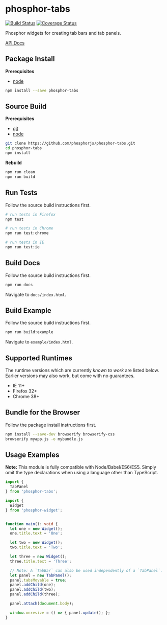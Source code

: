 phosphor-tabs
=============

[![Build Status](https://travis-ci.org/phosphorjs/phosphor-tabs.svg)](https://travis-ci.org/phosphorjs/phosphor-tabs?branch=master)
[![Coverage Status](https://coveralls.io/repos/phosphorjs/phosphor-tabs/badge.svg?branch=master&service=github)](https://coveralls.io/github/phosphorjs/phosphor-tabs?branch=master)

Phosphor widgets for creating tab bars and tab panels.

[API Docs](http://phosphorjs.github.io/phosphor-tabs/api/)


Package Install
---------------

**Prerequisites**
- [node](http://nodejs.org/)

```bash
npm install --save phosphor-tabs
```


Source Build
------------

**Prerequisites**
- [git](http://git-scm.com/)
- [node](http://nodejs.org/)

```bash
git clone https://github.com/phosphorjs/phosphor-tabs.git
cd phosphor-tabs
npm install
```

**Rebuild**
```bash
npm run clean
npm run build
```


Run Tests
---------

Follow the source build instructions first.

```bash
# run tests in Firefox
npm test

# run tests in Chrome
npm run test:chrome

# run tests in IE
npm run test:ie
```


Build Docs
----------

Follow the source build instructions first.

```bash
npm run docs
```

Navigate to `docs/index.html`.


Build Example
-------------

Follow the source build instructions first.

```bash
npm run build:example
```

Navigate to `example/index.html`.


Supported Runtimes
------------------

The runtime versions which are currently *known to work* are listed below.
Earlier versions may also work, but come with no guarantees.

- IE 11+
- Firefox 32+
- Chrome 38+


Bundle for the Browser
----------------------

Follow the package install instructions first.

```bash
npm install --save-dev browserify browserify-css
browserify myapp.js -o mybundle.js
```


Usage Examples
--------------

**Note:** This module is fully compatible with Node/Babel/ES6/ES5. Simply
omit the type declarations when using a language other than TypeScript.

```typescript
import {
  TabPanel
} from 'phosphor-tabs';

import {
  Widget
} from 'phosphor-widget';


function main(): void {
  let one = new Widget();
  one.title.text = 'One';

  let two = new Widget();
  two.title.text = 'Two';

  let three = new Widget();
  three.title.text = 'Three';

  // Note: A `TabBar` can also be used independently of a `TabPanel`.
  let panel = new TabPanel();
  panel.tabsMovable = true;
  panel.addChild(one);
  panel.addChild(two);
  panel.addChild(three);

  panel.attach(document.body);

  window.onresize = () => { panel.update(); };
}
```
